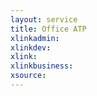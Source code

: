 ```yaml
---
layout: service
title: Office ATP
xlinkadmin: 
xlinkdev: 
xlink: 
xlinkbusiness: 
xsource: 
---
```

